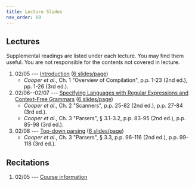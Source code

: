 ```yaml
---
title: Lecture Slides
nav_order: 60
---
```


## Lectures

Supplemental readings are listed under each lecture. You may find them useful. You are not responsible for the contents not covered in lecture.

1. 02/05 --- [Introduction][l01] ([6 slides/page][l01-6])
    - _Cooper et al_., Ch. 1 "Overview of Compilation", p.p. 1-23 (2nd ed.), pp. 1-26 (3rd ed.).
2. 02/06--02/07 --- [Specifying Languages with Regular Expressions and Context-Free Grammars][l02] ([6 slides/page][l02-6])
    - _Cooper et al_., Ch. 2 "Scanners", p.p. 25-82 (2nd ed.), p.p. 27-84 (3rd ed.).
    - _Cooper et al_., Ch. 3 "Parsers", § 3.1-3.2, p.p. 83-95 (2nd ed.), p.p. 85-98 (3rd ed.).
3. 02/08 --- [Top-down parsing][l03] ([6 slides/page][l03-6])
    - _Cooper et al_., Ch. 3 "Parsers", § 3.3, p.p. 96-116 (2nd ed.), p.p. 99-118 (3rd ed.).

[l01]: assets/documents/lectures/L01-Introduction.pdf 
[l01-6]: assets/documents/lectures/L01-Introduction-6pages.pdf 
[l02]: assets/documents/lectures/L02-RegularExpressionsAndGrammars.pdf
[l02-6]: assets/documents/lectures/L02-RegularExpressionsAndGrammars-6pages.pdf
[l03]: assets/documents/lectures/L03-TopDownParsing.pdf
[l03-6]: assets/documents/lectures/L03-TopDownParsing-6pages.pdf

[cooper]: https://mit.primo.exlibrisgroup.com/permalink/01MIT_INST/jp08pj/alma9935028392606761

## Recitations

1. 02/05 --- [Course information](assets/documents/recitations/course-information.pdf)
